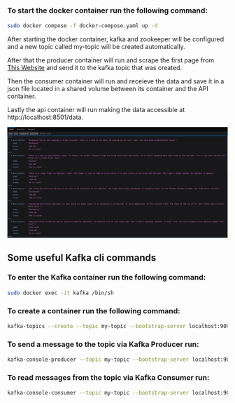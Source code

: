 ### To start the docker container run the following command:
```bash
sudo docker compose -f docker-compose.yaml up -d
```
After starting the docker container, kafka and zookeeper will be configured and a new topic called my-topic will be created automatically.

After that the producer container will run and scrape the first page from [This Website](https://scrapeme.live/shop/) and send it to the kafka topic that was created.

Then the consumer container will run and receieve the data and save it in a json file located in a shared volume between its container and the API container.

Lastly the api container will run making the data accessible at http://localhost:8501/data.

![Example Data](res/data.png)

## Some useful Kafka cli commands

### To enter the Kafka container run the following command:
```bash
sudo docker exec -it kafka /bin/sh
```

### To create a container run the following command:
```bash
kafka-topics --create --topic my-topic --bootstrap-server localhost:9092 --replication-factor 1 --partitions 1
```

### To send a message to the topic via Kafka Producer run:
```bash
kafka-console-producer --topic my-topic --bootstrap-server localhost:9092
```

### To read messages from the topic via Kafka Consumer run:
```bash
kafka-console-consumer --topic my-topic --bootstrap-server localhost:9092 --from-beginning
```
